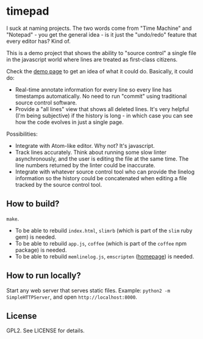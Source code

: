 timepad
=======

I suck at naming projects. The two words come from "Time Machine" and
"Notepad" - you get the general idea - is it just the "undo/redo" feature that
every editor has? Kind of.

This is a demo project that shows the ability to "source control" a single
file in the javascript world where lines are treated as first-class citizens.

Check the [demo page](quark-zju.github.io/timepad/) to get an idea of what it
could do. Basically, it could do:

  - Real-time annotate information for every line so every line has timestamps
    automatically. No need to run "commit" using traditional source control
    software.
  - Provide a "all lines" view that shows all deleted lines. It's very helpful
    (I'm being subjective) if the history is long - in which case you can see
    how the code evolves in just a single page.

Possibilities:

  - Integrate with Atom-like editor. Why not? It's javascript.
  - Track lines accurately. Think about running some slow linter
    asynchronously, and the user is editing the file at the same time.
    The line numbers returned by the linter could be inaccurate.
  - Integrate with whatever source control tool who can provide the linelog
    information so the history could be concatenated when editing a file
    tracked by the source control tool.

How to build?
-------------
`make`.

* To be able to rebuild `index.html`, `slimrb` (which is part of the `slim`
  ruby gem) is needed.
* To be able to rebuild `app.js`, `coffee` (which is part of the `coffee` npm
  package) is needed.
* To be able to rebuild `memlinelog.js`, `emscripten`
  ([homepage](http://emscripten.org/)) is needed.

How to run locally?
------------------

Start any web server that serves static files.
Example: `python2 -m SimpleHTTPServer`, and open `http://localhost:8000`.

License
-------
GPL2. See LICENSE for details.
